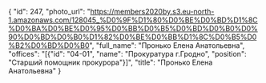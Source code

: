 {
    "id": 247,
    "photo_url": "https://members2020by.s3.eu-north-1.amazonaws.com/128045_%D0%9F%D1%80%D0%BE%D0%BD%D1%8C%D0%BA%D0%BE%D0%95%D0%BB%D0%B5%D0%BD%D0%B0%D0%90%D0%BD%D0%B0%D1%82%D0%BE%D0%BB%D1%8C%D0%B5%D0%B2%D0%BD%D0%B0",
    "full_name": "Пронько Елена Анатольевна",
    "offices": "[{\"id\": \"04-01\", \"name\": \"Прокуратура г.Гродно\", \"position\": \"Старший помощник прокурора\"}]",
    "title": "Пронько Елена Анатольевна"
}